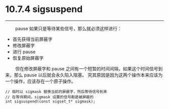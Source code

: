# 10.7.4 sigsuspend
***

&emsp;&emsp;
pause 如果只是等待某些信号，那么就必须这样进行：

+ 首先获得当前屏蔽字
+ 修改屏蔽字
+ 进行 pause
+ 恢复原始屏蔽字

&emsp;&emsp;
但在修改屏蔽字和 pause 之间有一个短暂的时间间隔，如果这个时间信号到来，那么 pause 以后就会永久陷入阻塞。
究其原因是因为这两个操作本来应该为一个操作，应该存在一个原子操作。

    // 临时以 sigmask 替换当前的屏蔽字，然后等待信号到来
    // 在等待期间，sigmask 设置的信号都是被屏蔽的
    int sigsuspend(const sigset_t* sigmask);